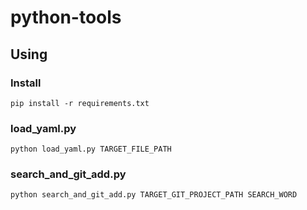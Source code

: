 # python-tools

## Using

### Install
```
pip install -r requirements.txt
```

### load_yaml.py
```
python load_yaml.py TARGET_FILE_PATH
```

### search_and_git_add.py
```
python search_and_git_add.py TARGET_GIT_PROJECT_PATH SEARCH_WORD
```
